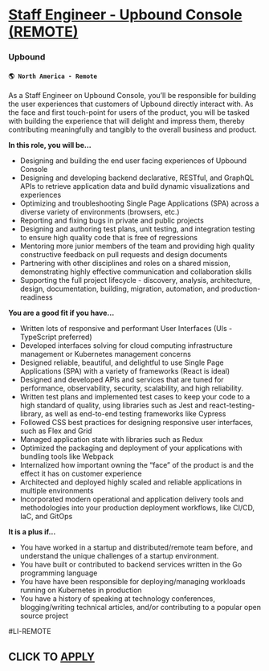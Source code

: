 # [Staff Engineer - Upbound Console (REMOTE)](https://www.remotewlb.com/apply/staff-engineer-upbound-console-remote)  
### Upbound  
#### `🌎 North America - Remote`  

As a Staff Engineer on Upbound Console, you’ll be responsible for building the user experiences that customers of Upbound directly interact with. As the face and first touch-point for users of the product, you will be tasked with building the experience that will delight and impress them, thereby contributing meaningfully and tangibly to the overall business and product.

**In this role, you will be…**

  * Designing and building the end user facing experiences of Upbound Console
  * Designing and developing backend declarative, RESTful, and GraphQL APIs to retrieve application data and build dynamic visualizations and experiences
  * Optimizing and troubleshooting Single Page Applications (SPA) across a diverse variety of environments (browsers, etc.)
  * Reporting and fixing bugs in private and public projects
  * Designing and authoring test plans, unit testing, and integration testing to ensure high quality code that is free of regressions
  * Mentoring more junior members of the team and providing high quality constructive feedback on pull requests and design documents
  * Partnering with other disciplines and roles on a shared mission, demonstrating highly effective communication and collaboration skills
  * Supporting the full project lifecycle - discovery, analysis, architecture, design, documentation, building, migration, automation, and production-readiness

**You are a good fit if you have...**

  * Written lots of responsive and performant User Interfaces (UIs - TypeScript preferred)
  * Developed interfaces solving for cloud computing infrastructure management or Kubernetes management concerns
  * Designed reliable, beautiful, and delightful to use Single Page Applications (SPA) with a variety of frameworks (React is ideal)
  * Designed and developed APIs and services that are tuned for performance, observability, security, scalability, and high reliability.
  * Written test plans and implemented test cases to keep your code to a high standard of quality, using libraries such as Jest and react-testing-library, as well as end-to-end testing frameworks like Cypress
  * Followed CSS best practices for designing responsive user interfaces, such as Flex and Grid
  * Managed application state with libraries such as Redux
  * Optimized the packaging and deployment of your applications with bundling tools like Webpack
  * Internalized how important owning the “face” of the product is and the effect it has on customer experience
  * Architected and deployed highly scaled and reliable applications in multiple environments
  * Incorporated modern operational and application delivery tools and methodologies into your production deployment workflows, like CI/CD, IaC, and GitOps

**It is a plus if…**

  * You have worked in a startup and distributed/remote team before, and understand the unique challenges of a startup environment.
  * You have built or contributed to backend services written in the Go programming language 
  * You have have been responsible for deploying/managing workloads running on Kubernetes in production
  * You have a history of speaking at technology conferences, blogging/writing technical articles, and/or contributing to a popular open source project

#LI-REMOTE

  
## CLICK TO [APPLY](https://www.remotewlb.com/apply/staff-engineer-upbound-console-remote)

